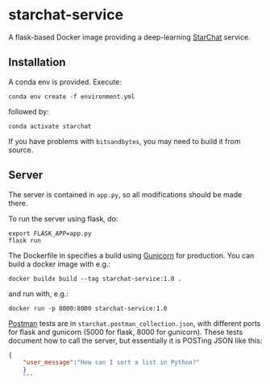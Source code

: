 # starchat-service

A flask-based Docker image providing a deep-learning [StarChat](https://huggingface.co/spaces/HuggingFaceH4/starchat-playground) service.


## Installation

A conda env is provided. Execute:

```
conda env create -f environment.yml
```
followed by:

```
conda activate starchat
```

If you have problems with `bitsandbytes`, you may need to build it from source.

## Server

The server is contained in `app.py`, so all modifications should be made there.

To run the server using flask, do:

```
export FLASK_APP=app.py
flask run
```

The Dockerfile in specifies a build using [Gunicorn](https://flask.palletsprojects.com/en/1.1.x/deploying/wsgi-standalone/) for production.
You can build a docker image with e.g.:

```
docker buildx build --tag starchat-service:1.0 .
```

and run with, e.g.:

```
docker run -p 8000:8000 starchat-service:1.0
```

[Postman](https://learning.postman.com/) tests are in `starchat.postman_collection.json`, with different ports for flask and gunicorn (5000 for flask, 8000 for gunicorn).
These tests document how to call the server, but essentially it is POSTing JSON like this:

```json
{
    "user_message":"How can I sort a list in Python?"
    }
    ```